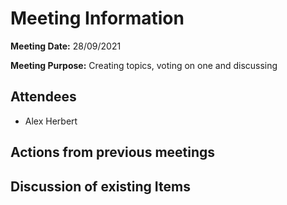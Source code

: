 # Meeting Information

**Meeting Date:** 28/09/2021

**Meeting Purpose:** Creating topics, voting on one and discussing

## Attendees

- Alex Herbert

## Actions from previous meetings



## Discussion of existing Items

